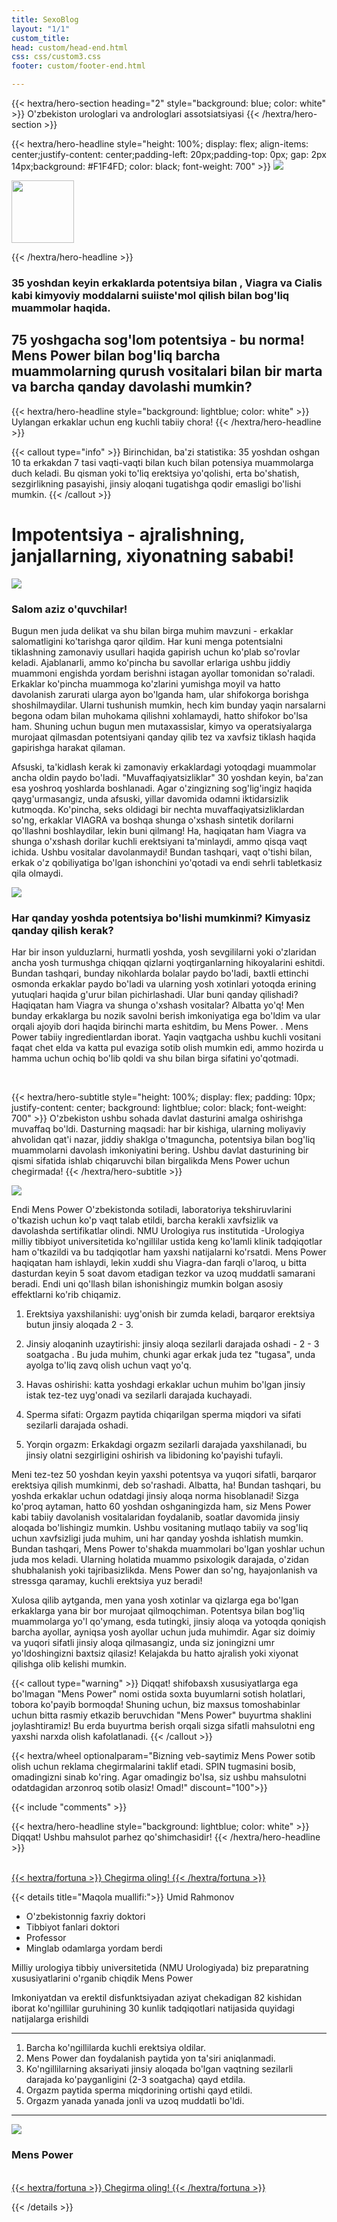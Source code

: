 ```yaml
---
title: SexoBlog
layout: "1/1"
custom_title: 
head: custom/head-end.html
css: css/custom3.css
footer: custom/footer-end.html

---
```

<!-------------
<div data-layer="second" class="Second" style="width: 100%; height: 100%; padding-top: 8px; background: linear-gradient(180deg, #00626B 0%, #50898B 100%); flex-direction: column; justify-content: flex-start; align-items: center; gap: 20px; display: inline-flex">
<div data-layer="sec-heading" class="SecHeading" style="align-self: stretch; height: 100%; flex-direction: column; justify-content: flex-start; align-items: center; display: flex">
<div data-layer="1_str" class="Str" style="align-self: stretch; text-align: center; color: white; font-size: 36px; font-family: Inter; font-weight: 700; word-wrap: break-word">Enjoy the evening </div>
<div data-layer="2-str" class="Str" style="align-self: stretch; text-align: center; color: white; font-size: 36px; font-family: Inter; font-weight: 700; word-wrap: break-word">without the alcohol.</div>
</div>
<div data-layer="sec-subheading" class="SecSubheading" style="height: 100%; padding: 10px; justify-content: center; align-items: center; gap: 10px; display: inline-flex">
<div data-layer="1_str" class="Str" style="width: 100%; height: 70px; text-align: center; color: white; font-size: 16px; font-family: Inter; font-weight: 700; word-wrap: break-word">Lorem Ipsum</div>
</div>
<div data-layer="sec-features" class="SecFeatures" style="align-self: stretch; padding-left: 16px; padding-right: 16px; justify-content: space-between; align-items: center; display: inline-flex">
<div data-layer="Clip path group" class="ClipPathGroup" style="width: 6.56px; height: 20.51px; position: relative">
<div data-layer="Vector" class="Vector" style="width: 6.56px; height: 20.51px; left: 0px; top: 0px; position: absolute; background: black"></div>
<div data-layer="Clip path group" class="ClipPathGroup" style="width: 6.56px; height: 20.51px; left: 0px; top: 0px; position: absolute">
<div data-layer="Vector" class="Vector" style="width: 6.56px; height: 20.51px; left: 0px; top: 0px; position: absolute; background: black"></div>
<div data-layer="Clip path group" class="ClipPathGroup" style="width: 6.56px; height: 20.51px; left: 0px; top: 0px; position: absolute">
<div data-layer="Vector" class="Vector" style="width: 6.56px; height: 20.51px; left: 0px; top: 0px; position: absolute; background: black"></div>
<div data-layer="Vector" class="Vector" style="width: 5.24px; height: 16.40px; left: 0.66px; top: 2.05px; position: absolute; border: 2px white solid"></div>
</div>
</div>
</div>
<div data-layer="Lorem Ipsum" class="LoremIpsum" style="color: white; font-size: 16px; font-family: Inter; font-weight: 400; word-wrap: break-word">Lorem Ipsum</div>
<div data-layer="Clip path group" class="ClipPathGroup" style="width: 6.56px; height: 20.51px; position: relative">
<div data-layer="Vector" class="Vector" style="width: 6.56px; height: 20.51px; left: 0px; top: 0px; position: absolute; background: black"></div>
<div data-layer="Clip path group" class="ClipPathGroup" style="width: 6.56px; height: 20.51px; left: 0px; top: 0px; position: absolute">
<div data-layer="Vector" class="Vector" style="width: 6.56px; height: 20.51px; left: 0px; top: 0px; position: absolute; background: black"></div>
<div data-layer="Clip path group" class="ClipPathGroup" style="width: 6.56px; height: 20.51px; left: 0px; top: 0px; position: absolute">
<div data-layer="Vector" class="Vector" style="width: 6.56px; height: 20.51px; left: 0px; top: 0px; position: absolute; background: black"></div>
<div data-layer="Vector" class="Vector" style="width: 5.24px; height: 16.40px; left: 0.66px; top: 2.05px; position: absolute; border: 2px white solid"></div>
</div>
</div>
</div>
<div data-layer="Lorem Ipsum" class="LoremIpsum" style="color: white; font-size: 16px; font-family: Inter; font-weight: 400; word-wrap: break-word">Lorem Ipsum</div>
<div data-layer="Clip path group" class="ClipPathGroup" style="width: 6.56px; height: 20.51px; position: relative">
<div data-layer="Vector" class="Vector" style="width: 6.56px; height: 20.51px; left: 0px; top: 0px; position: absolute; background: black"></div>
<div data-layer="Clip path group" class="ClipPathGroup" style="width: 6.56px; height: 20.51px; left: 0px; top: 0px; position: absolute">
<div data-layer="Vector" class="Vector" style="width: 6.56px; height: 20.51px; left: 0px; top: 0px; position: absolute; background: black"></div>
<div data-layer="Clip path group" class="ClipPathGroup" style="width: 6.56px; height: 20.51px; left: 0px; top: 0px; position: absolute">
<div data-layer="Vector" class="Vector" style="width: 6.56px; height: 20.51px; left: 0px; top: 0px; position: absolute; background: black"></div>
<div data-layer="Vector" class="Vector" style="width: 5.24px; height: 16.40px; left: 0.66px; top: 2.05px; position: absolute; border: 2px white solid"></div>
</div>
</div>
</div>
<div data-layer="Lorem Ipsum" class="LoremIpsum" style="color: white; font-size: 16px; font-family: Inter; font-weight: 400; word-wrap: break-word">Lorem Ipsum</div>
</div>
<div data-layer="sec-icons" class="SecIcons" style="align-self: stretch; padding-left: 12px; padding-right: 12px; padding-top: 4px; padding-bottom: 4px; justify-content: center; align-items: flex-start; gap: 4px 55px; display: flex; flex-wrap: wrap">
<div data-layer="Icon1" class="Icon1" style="padding-left: 13px; padding-right: 13px; padding-top: 3px; padding-bottom: 3px; flex-direction: column; justify-content: flex-start; align-items: center; gap: 6px; display: inline-flex">
<img data-layer="Frame 16" class="Frame16" style="width: 100%; height: 100%; position: relative" src="/jpg/m1.jpg" />
<div data-layer="Press Logo" class="PressLogo" style="align-self: stretch; height: 19px; color: #1E1E1E; font-size: 16px; font-family: Inter; font-weight: 400; word-wrap: break-word">Press Logo</div>
</div>
<div data-layer="Icon4" class="Icon4" style="padding-left: 13px; padding-right: 13px; padding-top: 3px; padding-bottom: 3px; flex-direction: column; justify-content: flex-start; align-items: center; gap: 6px; display: inline-flex">
<img data-layer="Frame 16" class="Frame16" style="width: 100%; height: 100%; position: relative" src="/jpg/m2.jpg" />
<div data-layer="Press Logo" class="PressLogo" style="align-self: stretch; height: 19px; color: #1E1E1E; font-size: 16px; font-family: Inter; font-weight: 400; word-wrap: break-word">Press Logo</div>
</div>
<div data-layer="Icon2" class="Icon2" style="padding-left: 13px; padding-right: 13px; padding-top: 3px; padding-bottom: 3px; flex-direction: column; justify-content: flex-start; align-items: center; gap: 6px; display: inline-flex">
<img data-layer="Frame 16" class="Frame16" style="width: 100%; height: 100%; position: relative" src="/jpg/m3.jpg" />
<div data-layer="Press Logo" class="PressLogo" style="align-self: stretch; height: 19px; color: #1E1E1E; font-size: 16px; font-family: Inter; font-weight: 400; word-wrap: break-word">Press Logo</div>
</div>
<div data-layer="Icon5" class="Icon5" style="padding-left: 13px; padding-right: 13px; padding-top: 3px; padding-bottom: 3px; flex-direction: column; justify-content: flex-start; align-items: center; gap: 6px; display: inline-flex">
<img data-layer="Frame 16" class="Frame16" style="width: 100%; height: 100%; position: relative" src="/jpg/m4.jpg
" />
<div data-layer="Press Logo" class="PressLogo" style="align-self: stretch; height: 19px; color: #1E1E1E; font-size: 16px; font-family: Inter; font-weight: 400; word-wrap: break-word">Press Logo</div>
</div>
<div data-layer="Icon3" class="Icon3" style="padding-left: 13px; padding-right: 13px; padding-top: 3px; padding-bottom: 3px; flex-direction: column; justify-content: flex-start; align-items: center; gap: 6px; display: inline-flex">
<img data-layer="Frame 16" class="Frame16" style="width: 100%; height: 100%; position: relative" src="/jpg/m5.jpg" />
<div data-layer="Press Logo" class="PressLogo" style="align-self: stretch; height: 19px; color: #1E1E1E; font-size: 16px; font-family: Inter; font-weight: 400; word-wrap: break-word">Press Logo</div>
</div>
</div>
<div data-layer="sec-cta" class="SecCta" style="align-self: stretch; height: 49px; padding-left: 42px; padding-right: 42px; padding-top: 4px; padding-bottom: 4px; justify-content: center; align-items: center; gap: 10px; display: inline-flex">
<div data-layer="sec_button" class="SecButton" style="flex: 1 1 0; height: 39px; padding-top: 10px; padding-bottom: 10px; background: white; border-radius: 16px; text-align: center; color: black; font-size: 16px; font-family: Inter; font-weight: 400; word-wrap: break-word">SHOP NOW</div>
</div>
<div data-layer="Lorem IpsumLorem Ipsum" class="LoremIpsumloremIpsum" style="color: white; font-size: 14px; font-family: Inter; font-weight: 400; word-wrap: break-word">Lorem IpsumLorem Ipsum</div>
<div data-layer="sec-image" class="SecImage" style="align-self: stretch; flex: 1 1 0; padding-left: 43px; padding-right: 43px; flex-direction: column; justify-content: center; align-items: center; gap: 10px; display: flex">
<img data-layer="s_image" class="SImage" style="width: 289px; height: 100%; position: relative" src="/png/prod.png
" />
</div>
</div>



{{< hextra/hero-headline style="background: lightblue; color: white" >}}
Hero-headline with custom style
{{< /hextra/hero-headline >}}

{{< hextra/hero-headline style="height: 200px; display: flex; align-items: center;justify-content: center;padding-left: 20px; gap: 2px 14px;background: lightblue; color: black; font-weight: 700" >}}
[![](/png/reviews-img-1.png)](#)

Hero-headline second line
{{< /hextra/hero-headline >}}


{{< hextra/hero-subtitle style="height: 100%; display: flex; justify-content: center; background: lightblue; color: black; font-weight: 700" >}}
[![](/png/reviews-img-1.png)](#)
Lorem ipsum dolor sit amet, consectetur adipiscing elit, sed do eiusmod tempor incididunt ut labore et dolore magna aliqua. Ut enim ad minim veniam, quis nostrud exercitation ullamco laboris nisi ut aliquip ex ea commodo consequat. Duis aute irure dolor in reprehenderit in voluptate velit esse cillum dolore eu fugiat nulla pariatur. Excepteur sint occaecat cupidatat non proident, sunt in culpa qui officia deserunt mollit anim id est laborum.
[![](/png/reviews-img-1.png)](#)
{{< /hextra/hero-subtitle >}}
-------------------------------------------->
{{< hextra/hero-section heading="2" style="background: blue; color: white" >}}
O'zbekiston urologlari va androloglari assotsiatsiyasi
{{< /hextra/hero-section >}}



{{< hextra/hero-headline style="height: 100%; display: flex; align-items: center;justify-content: center;padding-left: 20px;padding-top: 0px; gap: 2px 14px;background: #F1F4FD; color: black; font-weight: 700" >}}
[![](/jpg/bogomolec.jpg)](#)

<img src="/png/pharmacy.png" width="100px">

{{< /hextra/hero-headline >}}

### 35 yoshdan keyin erkaklarda potentsiya bilan , Viagra va Cialis kabi kimyoviy moddalarni suiiste'mol qilish bilan bog'liq muammolar haqida. 
## 75 yoshgacha sog'lom potentsiya - bu norma! Mens Power bilan bog'liq barcha muammolarning qurush vositalari bilan bir marta va barcha qanday davolashi mumkin? 


{{< hextra/hero-headline style="background: lightblue; color: white" >}}
Uylangan erkaklar uchun eng kuchli tabiiy chora! 
{{< /hextra/hero-headline >}}

{{< callout type="info" >}}
Birinchidan, ba'zi statistika: 35 yoshdan oshgan 10 ta erkakdan 7 tasi vaqti-vaqti bilan kuch bilan potensiya muammolarga duch keladi. Bu qisman yoki to'liq erektsiya yo'qolishi, erta bo'shatish, sezgirlikning pasayishi, jinsiy aloqani tugatishga qodir emasligi bo'lishi mumkin. 
{{< /callout >}}

# Impotentsiya - ajralishning, janjallarning, xiyonatning sababi!

[![](/jpg/bogomolec.jpg)](#)

### Salom aziz o'quvchilar!

Bugun men juda delikat va shu bilan birga muhim mavzuni - erkaklar salomatligini ko'tarishga qaror qildim. Har kuni menga potentsialni tiklashning zamonaviy usullari haqida gapirish uchun ko'plab so'rovlar keladi.
Ajablanarli, ammo ko'pincha bu savollar erlariga ushbu jiddiy muammoni engishda yordam berishni istagan ayollar tomonidan so'raladi. Erkaklar ko'pincha muammoga ko'zlarini yumishga moyil va hatto davolanish zarurati ularga ayon bo'lganda ham, ular shifokorga borishga shoshilmaydilar. Ularni tushunish mumkin, hech kim bunday yaqin narsalarni begona odam bilan muhokama qilishni xohlamaydi, hatto shifokor bo'lsa ham. Shuning uchun bugun men mutaxassislar, kimyo va operatsiyalarga murojaat qilmasdan potentsiyani qanday qilib tez va xavfsiz tiklash haqida gapirishga harakat qilaman.

Afsuski, ta'kidlash kerak ki zamonaviy erkaklardagi yotoqdagi muammolar ancha oldin paydo bo'ladi. "Muvaffaqiyatsizliklar" 30 yoshdan keyin, ba'zan esa yoshroq yoshlarda boshlanadi. Agar o'zingizning sog'lig'ingiz haqida qayg'urmasangiz, unda afsuski, yillar davomida odamni iktidarsizlik kutmoqda. Ko'pincha, seks oldidagi bir nechta muvaffaqiyatsizliklardan so'ng, erkaklar VIAGRA va boshqa shunga o'xshash sintetik dorilarni qo'llashni boshlaydilar, lekin buni qilmang! Ha, haqiqatan ham Viagra va shunga o'xshash dorilar kuchli erektsiyani ta'minlaydi, ammo qisqa vaqt ichida. Ushbu vositalar davolanmaydi! Bundan tashqari, vaqt o'tishi bilan, erkak o'z qobiliyatiga bo'lgan ishonchini yo'qotadi va endi sehrli tabletkasiz qila olmaydi. 

[![](/png/276.gif)](#)


### **Har qanday yoshda potentsiya bo'lishi mumkinmi? Kimyasiz qanday qilish kerak?**

Har bir inson yulduzlarni, hurmatli yoshda, yosh sevgililarni yoki o'zlaridan ancha yosh turmushga chiqqan qizlarni yoqtirganlarning hikoyalarini eshitdi. Bundan tashqari, bunday nikohlarda bolalar paydo bo'ladi, baxtli ettinchi osmonda erkaklar paydo bo'ladi va ularning yosh xotinlari yotoqda erining yutuqlari haqida g'urur bilan pichirlashadi. Ular buni qanday qilishadi? Haqiqatan ham Viagra va shunga o'xshash vositalar? Albatta yo'q! Men bunday erkaklarga bu nozik savolni berish imkoniyatiga ega bo'ldim va ular orqali ajoyib dori haqida birinchi marta eshitdim, bu Mens Power. . Mens Power tabiiy ingredientlardan iborat. Yaqin vaqtgacha ushbu kuchli vositani faqat chet elda va katta pul evaziga sotib olish mumkin edi, ammo hozirda u hamma uchun ochiq bo'lib qoldi va shu bilan birga sifatini yo'qotmadi. 

<br>

{{< hextra/hero-subtitle style="height: 100%; display: flex; padding: 10px; justify-content: center; background: lightblue; color: black; font-weight: 700" >}}
O'zbekiston ushbu sohada davlat dasturini amalga oshirishga muvaffaq bo'ldi. Dasturning maqsadi: har bir kishiga, ularning moliyaviy ahvolidan qat'i nazar, jiddiy shaklga o'tmaguncha, potentsiya bilan bog'liq muammolarni davolash imkoniyatini bering. Ushbu davlat dasturining bir qismi sifatida ishlab chiqaruvchi bilan birgalikda Mens Power uchun chegirmada! 
{{< /hextra/hero-subtitle >}}


[![](/png/prod.png)](#)

Endi Mens Power O'zbekistonda sotiladi, laboratoriya tekshiruvlarini o'tkazish uchun ko'p vaqt talab etildi, barcha kerakli xavfsizlik va davolashda sertifikatlar olindi. NMU Urologiya rus institutida -Urologiya milliy tibbiyot universitetida ko'ngillilar ustida keng ko'lamli klinik tadqiqotlar ham o'tkazildi va bu tadqiqotlar ham yaxshi natijalarni ko'rsatdi.
Mens Power haqiqatan ham ishlaydi, lekin xuddi shu Viagra-dan farqli o'laroq, u bitta dasturdan keyin 5 soat davom etadigan tezkor va uzoq muddatli samarani beradi. Endi uni qo'llash bilan ishonishingiz mumkin bolgan asosiy effektlarni ko'rib chiqamiz.

1. Erektsiya yaxshilanishi: uyg'onish bir zumda keladi, barqaror erektsiya butun jinsiy aloqada 2 - 3.

2. Jinsiy aloqaninh uzaytirishi: jinsiy aloqa sezilarli darajada oshadi - 2 - 3 soatgacha . Bu juda muhim, chunki agar erkak juda tez "tugasa", unda ayolga to'liq zavq olish uchun vaqt yo'q.

3. Havas oshirishi: katta yoshdagi erkaklar uchun muhim bo'lgan jinsiy istak tez-tez uyg'onadi va sezilarli darajada kuchayadi.

4. Sperma sifati: Orgazm paytida chiqarilgan sperma miqdori va sifati sezilarli darajada oshadi.

5. Yorqin orgazm: Erkakdagi orgazm sezilarli darajada yaxshilanadi, bu jinsiy olatni sezgirligini oshirish va libidoning ko'payishi tufayli.

Meni tez-tez 50 yoshdan keyin yaxshi potentsya va yuqori sifatli, barqaror erektsiya qilish mumkinmi, deb so'rashadi. Albatta, ha! Bundan tashqari, bu yoshda erkaklar uchun odatdagi jinsiy aloqa norma hisoblanadi! Sizga ko'proq aytaman, hatto 60 yoshdan oshganingizda ham, siz Mens Power kabi tabiiy davolanish vositalaridan foydalanib, soatlar davomida jinsiy aloqada bo'lishingiz mumkin. Ushbu vositaning mutlaqo tabiiy va sog'liq uchun xavfsizligi juda muhim, uni har qanday yoshda ishlatish mumkin. Bundan tashqari, Mens Power to'shakda muammolari bo'lgan yoshlar uchun juda mos keladi. Ularning holatida muammo psixologik darajada, o'zidan shubhalanish yoki tajribasizlikda. Mens Power dan so'ng, hayajonlanish va stressga qaramay, kuchli erektsiya yuz beradi!

Xulosa qilib aytganda, men yana yosh xotinlar va qizlarga ega bo'lgan erkaklarga yana bir bor murojaat qilmoqchiman. Potentsya bilan bog'liq muammolarga yo'l qo'ymang, esda tutingki, jinsiy aloqa va yotoqda qoniqish barcha ayollar, ayniqsa yosh ayollar uchun juda muhimdir. Agar siz doimiy va yuqori sifatli jinsiy aloqa qilmasangiz, unda siz joningizni umr yo'ldoshingizni baxtsiz qilasiz! Kelajakda bu hatto ajralish yoki xiyonat qilishga olib kelishi mumkin. 



{{< callout type="warning" >}}
Diqqat! shifobaxsh xususiyatlarga ega bo'lmagan "Mens Power" nomi ostida soxta buyumlarni sotish holatlari, tobora ko'payib bormoqda! Shuning uchun, biz maxsus tomoshabinlar uchun bitta rasmiy etkazib beruvchidan "Mens Power" buyurtma shaklini joylashtiramiz! Bu erda buyurtma berish orqali sizga sifatli mahsulotni eng yaxshi narxda olish kafolatlanadi. 
{{< /callout >}}



<div class="hx-mt-6 hx-mb-6">

{{< hextra/wheel optionalparam="Bizning veb-saytimiz Mens Power sotib olish uchun reklama chegirmalarini taklif etadi. SPIN tugmasini bosib, omadingizni sinab ko'ring. Agar omadingiz bo'lsa, siz ushbu mahsulotni odatdagidan arzonroq sotib olasiz! Omad!" discount="100">}}


</div>


{{< include "comments" >}}


{{< hextra/hero-headline style="background: lightblue; color: white" >}}
Diqqat! Ushbu mahsulot parhez qo'shimchasidir!
{{< /hextra/hero-headline >}}

<br>

<a href="">
{{< hextra/fortuna >}}
Chegirma oling!
{{< /hextra/fortuna >}}
</a>


{{< details   title="Maqola muallifi:">}}
Umid Rahmonov

* O'zbekistonnig faxriy doktori
* Tibbiyot fanlari doktori
* Professor
* Minglab odamlarga yordam berdi

Milliy urologiya tibbiy universitetida (NMU Urologiyada) biz preparatning
xususiyatlarini o'rganib chiqdik
Mens Power

Imkoniyatdan va erektil disfunktsiyadan aziyat chekadigan 82 kishidan iborat
ko'ngillilar guruhining 30 kunlik tadqiqotlari natijasida quyidagi
natijalarga erishildi
________________________________________________________________________

1. Barcha ko'ngillilarda kuchli erektsiya oldilar.
2. Mens Power dan foydalanish paytida yon ta'siri aniqlanmadi.
3. Ko'ngillilarning aksariyati jinsiy aloqada bo'lgan vaqtning sezilarli
darajada ko'payganligini (2-3 soatgacha) qayd etdila.
4. Orgazm paytida sperma miqdorining ortishi qayd etildi.
5. Orgazm yanada yanada jonli va uzoq muddatli bo'ldi.
________________________________________________________________________

[![](/png/prod.png)](#)

### Mens Power

<br>

<a href="">
{{< hextra/fortuna >}}
Chegirma oling!
{{< /hextra/fortuna >}}
</a>

{{< /details >}}

